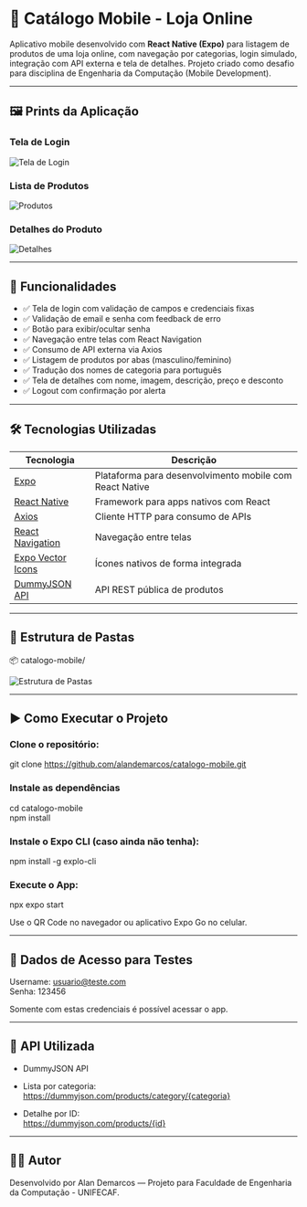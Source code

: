# 📱 Catálogo Mobile - Loja Online

Aplicativo mobile desenvolvido com **React Native (Expo)** para listagem de produtos de uma loja online, com navegação por categorias, login simulado, integração com API externa e tela de detalhes. Projeto criado como desafio para disciplina de Engenharia da Computação (Mobile Development).

---

## 🖼️ Prints da Aplicação

### Tela de Login
![Tela de Login](./screenshots/login.jpeg)

### Lista de Produtos
![Produtos](./screenshots/produtos.jpeg)

### Detalhes do Produto
![Detalhes](./screenshots/detalhes.jpeg)


---

## 🚀 Funcionalidades

- ✅ Tela de login com validação de campos e credenciais fixas
- ✅ Validação de email e senha com feedback de erro
- ✅ Botão para exibir/ocultar senha
- ✅ Navegação entre telas com React Navigation
- ✅ Consumo de API externa via Axios
- ✅ Listagem de produtos por abas (masculino/feminino)
- ✅ Tradução dos nomes de categoria para português
- ✅ Tela de detalhes com nome, imagem, descrição, preço e desconto
- ✅ Logout com confirmação por alerta

---

## 🛠️ Tecnologias Utilizadas

| Tecnologia | Descrição |
|-----------|-----------|
| [Expo](https://expo.dev) | Plataforma para desenvolvimento mobile com React Native |
| [React Native](https://reactnative.dev) | Framework para apps nativos com React |
| [Axios](https://axios-http.com) | Cliente HTTP para consumo de APIs |
| [React Navigation](https://reactnavigation.org) | Navegação entre telas |
| [Expo Vector Icons](https://icons.expo.fyi) | Ícones nativos de forma integrada |
| [DummyJSON API](https://dummyjson.com/docs/products) | API REST pública de produtos |

---

## 📁 Estrutura de Pastas

📦 catalogo-mobile/

![Estrutura de Pastas](./screenshots/estrutura.jpg)


---
## ▶️ Como Executar o Projeto

### Clone o repositório:  
git clone https://github.com/alandemarcos/catalogo-mobile.git  

### Instale as dependências
cd catalogo-mobile  
npm install  


### Instale o Expo CLI (caso ainda não tenha):
npm install -g explo-cli

### Execute o App: 
npx expo start

Use o QR Code no navegador ou aplicativo Expo Go no celular.

---

## 🧪 Dados de Acesso para Testes

Username: usuario@teste.com  
Senha: 123456

Somente com estas credenciais é possível acessar o app.

---

## 🔄 API Utilizada

- DummyJSON API  
- Lista por categoria:  
 https://dummyjson.com/products/category/{categoria}  

- Detalhe por ID:  
 https://dummyjson.com/products/{id}  


---

## 👨‍💻 Autor  
Desenvolvido por Alan Demarcos — Projeto para Faculdade de Engenharia da Computação - UNIFECAF.








